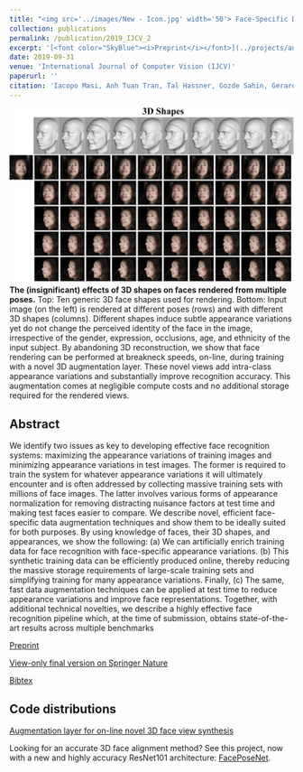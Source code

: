 ```yaml
---
title: "<img src='../images/New - Icon.jpg' width='50'> Face-Specific Data Augmentation for Unconstrained Face Recognition"
collection: publications
permalink: /publication/2019_IJCV_2
excerpt: '[<font color="SkyBlue"><i>Preprint</i></font>](../projects/augmented_faces/Masietal_IJCV2019.pdf)'
date: 2019-09-31
venue: 'International Journal of Computer Vision (IJCV)'
paperurl: ''
citation: 'Iacopo Masi, Anh Tuan Tran, Tal Hassner, Gozde Sahin, Gerard Medioni. <i>Face-Specific Data Augmentation for Unconstrained Face Recognition.</i> International Journal of Computer Vision (IJCV). Accepted for publication<br/>'
---
```


<img src='../projects/augmented_faces/IJCV19teaser.png'><br/>
<b>The (insignificant) effects of 3D shapes on faces rendered from multiple poses.</b> Top: Ten generic 3D face shapes used for rendering. Bottom: Input image (on the left) is rendered at different poses (rows) and with different 3D shapes (columns). Different shapes induce subtle appearance variations yet do not change the perceived identity of the face in the image, irrespective of the gender, expression, occlusions, age, and ethnicity of the input subject. By abandoning 3D reconstruction, we show that face rendering can be performed at breakneck speeds, on-line, during training with a novel 3D augmentation layer. These novel views add intra-class appearance variations and substantially improve recognition accuracy. This augmentation comes at negligible compute costs and no additional storage required for the rendered views.



Abstract
------
We identify two issues as key to developing effective face recognition systems: maximizing the appearance variations of training images and minimizing appearance variations in test images. The former is required to train the system for whatever appearance variations it will ultimately encounter and is often addressed by collecting massive training sets with millions of face images. The latter involves various forms of appearance normalization for removing distracting
nuisance factors at test time and making test faces easier to compare. We describe novel, efficient face-specific data augmentation techniques and show them to be ideally suited for both purposes. By using knowledge of faces, their
3D shapes, and appearances, we show the following: (a) We can artificially enrich training data for face recognition with face-specific appearance variations. (b) This synthetic training data can be efficiently produced online, thereby reducing the massive storage requirements of large-scale training sets and simplifying training for many appearance variations. Finally, (c) The same, fast data augmentation techniques can be applied at test time to reduce appearance variations and improve face representations. Together, with additional technical novelties, we describe a highly effective face recognition pipeline which, at the time of submission, obtains state-of-the-art results across multiple benchmarks



[Preprint](../projects/augmented_faces/Masietal_IJCV2019.pdf)

[View-only final version on Springer Nature](https://rdcu.be/bukiP)

[Bibtex](../projects/augmented_faces/BibTeXIJCV19.txt)


Code distributions
------
[Augmentation layer for on-line novel 3D face view synthesis](https://github.com/iacopomasi/face_specific_augm/tree/master/cow_data_layer)

Looking for an accurate 3D face alignment method? See this project, now with a new and highly accuracy ResNet101 architecture:
[FacePoseNet](https://github.com/fengju514/Face-Pose-Net).  
